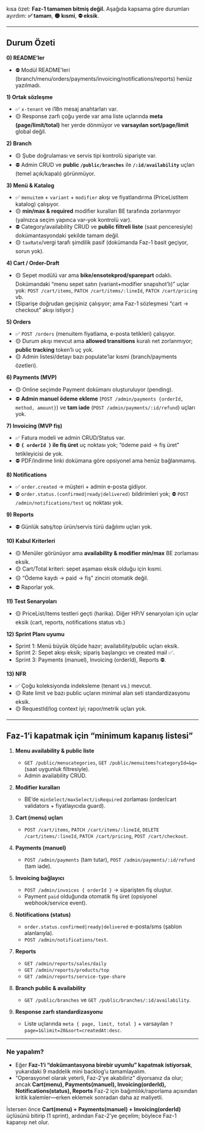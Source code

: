 kısa özet: **Faz-1 tamamen bitmiş değil.** Aşağıda kapsama göre durumları ayırdım: **✅ tamam**, **🟡 kısmi**, **⛔ eksik**.

---

## Durum Özeti

**0) README’ler**

* ⛔ Modül README’leri (branch/menu/orders/payments/invoicing/notifications/reports) henüz yazılmadı.

**1) Ortak sözleşme**

* ✅ `x-tenant` ve i18n mesaj anahtarları var.
* 🟡 Response zarfı çoğu yerde var ama liste uçlarında **meta (page/limit/total)** her yerde dönmüyor ve **varsayılan sort/page/limit** global değil.

**2) Branch**

* 🟡 Şube doğrulaması ve servis tipi kontrolü siparişte var.
* ⛔ Admin CRUD ve **public `/public/branches`** ile **`/:id/availability`** uçları (temel açık/kapalı) görünmüyor.

**3) Menü & Katalog**

* ✅ `menuitem` + `variant` + `modifier` akışı ve fiyatlandırma (PriceListItem katalog) çalışıyor.
* 🟡 **min/max & required** modifier kuralları BE tarafında zorlanmıyor (yalnızca seçim yapınca var-yok kontrolü var).
* ⛔ Category/availability CRUD ve **public filtreli liste** (saat penceresiyle) dokümantasyondaki şekilde tamam değil.
* 🟡 `taxRate`/vergi tarafı şimdilik pasif (dokümanda Faz-1 basit geçiyor, sorun yok).

**4) Cart / Order-Draft**

* 🟡 Sepet modülü var ama **bike/ensotekprod/sparepart** odaklı.
  Dokümandaki “menu sepet satırı (variant+modifier snapshot’lı)” uçlar yok:
  `POST /cart/items`, `PATCH /cart/items/:lineId`, `PATCH /cart/pricing` vb.
* (Siparişe doğrudan geçişiniz çalışıyor; ama Faz-1 sözleşmesi “cart → checkout” akışı istiyor.)

**5) Orders**

* ✅ `POST /orders` (menuitem fiyatlama, e-posta tetikleri) çalışıyor.
* 🟡 Durum akışı mevcut ama **allowed transitions** kuralı net zorlanmıyor; **public tracking** token’lı uç yok.
* 🟡 Admin listesi/detayı bazı populate’lar kısmi (branch/payments özetleri).

**6) Payments (MVP)**

* 🟡 Online seçimde Payment dokümanı oluşturuluyor (pending).
* ⛔ **Admin manuel ödeme ekleme** (`POST /admin/payments {orderId, method, amount}`) ve
  **tam iade** (`POST /admin/payments/:id/refund`) uçları yok.

**7) Invoicing (MVP fiş)**

* ✅ Fatura modeli ve admin CRUD/Status var.
* ⛔ **`{ orderId }` ile fiş üret** uç noktası yok; “ödeme paid → fiş üret” tetikleyicisi de yok.
* ⛔ PDF/indirme linki dokümana göre opsiyonel ama henüz bağlanmamış.

**8) Notifications**

* ✅ `order.created` → müşteri + admin e-posta gidiyor.
* ⛔ `order.status.(confirmed|ready|delivered)` bildirimleri yok;
  ⛔ `POST /admin/notifications/test` uç noktası yok.

**9) Reports**

* ⛔ Günlük satış/top ürün/servis türü dağılımı uçları yok.

**10) Kabul Kriterleri**

* 🟡 Menüler görünüyor ama **availability & modifier min/max** BE zorlaması eksik.
* 🟡 Cart/Total kriteri: sepet aşaması eksik olduğu için kısmi.
* 🟡 “Ödeme kaydı → paid → fiş” zinciri otomatik değil.
* ⛔ Raporlar yok.

**11) Test Senaryoları**

* 🟡 PriceList/Items testleri geçti (harika). Diğer HP/V senaryoları için uçlar eksik (cart, reports, notifications status vb.)

**12) Sprint Planı uyumu**

* Sprint 1: Menü büyük ölçüde hazır; availability/public uçları eksik.
* Sprint 2: Sepet akışı eksik; sipariş başlangıcı ve created mail ✅.
* Sprint 3: Payments (manuel), Invoicing (orderId), Reports ⛔.

**13) NFR**

* ✅ Çoğu koleksiyonda indeksleme (tenant vs.) mevcut.
* 🟡 Rate limit ve bazı public uçların minimal alan seti standardizasyonu eksik.
* 🟡 RequestId/log context iyi; rapor/metrik uçları yok.

---

## Faz-1’i kapatmak için “minimum kapanış listesi”

1. **Menu availability & public liste**

   * `GET /public/menucategories`, `GET /public/menuitems?categoryId=&q=` (saat uygunluk filtresiyle).
   * Admin availability CRUD.

2. **Modifier kuralları**

   * BE’de `minSelect/maxSelect/isRequired` zorlaması (order/cart validators + fiyatlayıcıda guard).

3. **Cart (menu) uçları**

   * `POST /cart/items`, `PATCH /cart/items/:lineId`, `DELETE /cart/items/:lineId`, `PATCH /cart/pricing`, `POST /cart/checkout`.

4. **Payments (manuel)**

   * `POST /admin/payments` (tam tutar), `POST /admin/payments/:id/refund` (tam iade).

5. **Invoicing bağlayıcı**

   * `POST /admin/invoices { orderId }` → siparişten fiş oluştur.
   * Payment `paid` olduğunda otomatik fiş üret (opsiyonel webhook/service event).

6. **Notifications (status)**

   * `order.status.confirmed|ready|delivered` e-posta/sms (şablon alanlarıyla).
   * `POST /admin/notifications/test`.

7. **Reports**

   * `GET /admin/reports/sales/daily`
   * `GET /admin/reports/products/top`
   * `GET /admin/reports/service-type-share`

8. **Branch public & availability**

   * `GET /public/branches` ve `GET /public/branches/:id/availability`.

9. **Response zarfı standardizasyonu**

   * Liste uçlarında `meta { page, limit, total }` + varsayılan `?page=1&limit=20&sort=createdAt:desc`.

---

### Ne yapalım?

* Eğer **Faz-1’i “dokümantasyona birebir uyumlu” kapatmak istiyorsak**, yukarıdaki 9 maddelik mini backlog’u tamamlayalım.
* “Operasyonel olarak yeterli, Faz-2’ye akabiliriz” diyorsanız da olur; ancak **Cart(menu), Payments(manuel), Invoicing(orderId), Notifications(status), Reports** Faz-2 için bağımlılık/raporlama açısından kritik kalemler—erken eklemek sonradan daha az maliyetli.

İstersen önce **Cart(menu) + Payments(manuel) + Invoicing(orderId)** üçlüsünü bitirip (1 sprint), ardından Faz-2’ye geçelim; böylece Faz-1 kapanışı net olur.
